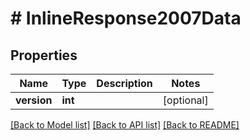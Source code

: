 # # InlineResponse2007Data

## Properties

Name | Type | Description | Notes
------------ | ------------- | ------------- | -------------
**version** | **int** |  | [optional] 

[[Back to Model list]](../../README.md#documentation-for-models) [[Back to API list]](../../README.md#documentation-for-api-endpoints) [[Back to README]](../../README.md)


